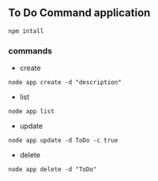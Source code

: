 ## To Do Command application

```
npm intall 
```
### commands
* create

```
node app create -d "description"
```

* list

```
node app list
```

* update 
```
node app update -d ToDo -c true
```

* delete
```
node app delete -d "ToDo"
```